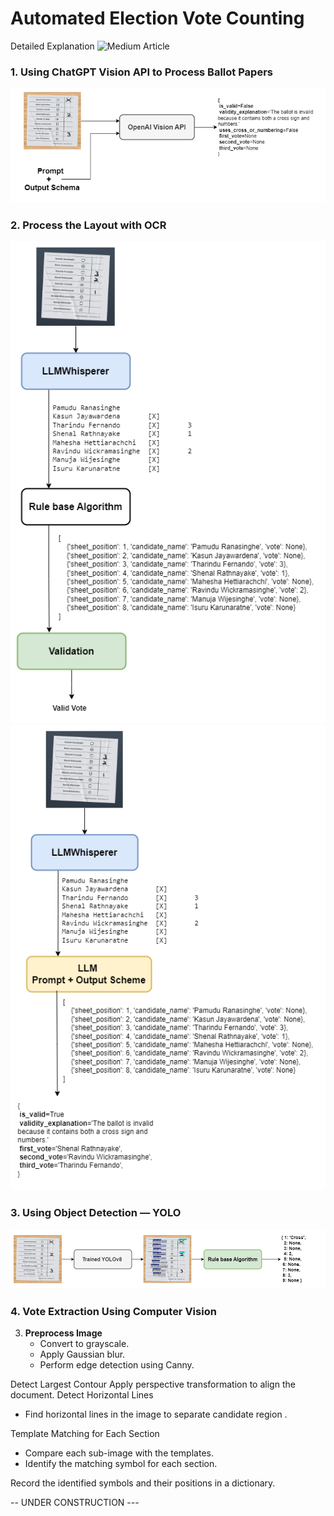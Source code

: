 # Automated Election Vote Counting


Detailed Explanation
![Medium Article](https://medium.com/@pamudu1111/automated-election-vote-counting-7b89900f7333)

### 1. Using ChatGPT Vision API to Process Ballot Papers
![Vision API](resources\LLM_proocessing.png)

### 2. Process the Layout with OCR
![Layout Processing](resources\LayoutParse.png)
![Layout Processing LLM](resources\LayoutParseLLM.png)


### 3. Using Object Detection — YOLO
![YOLO vote detection](resources\Yolo_vote_extraction.png)

### 4. Vote Extraction Using Computer Vision


3. **Preprocess Image**
   - Convert to grayscale.
   - Apply Gaussian blur.
   - Perform edge detection using Canny.

Detect Largest Contour
Apply perspective transformation to align the document.
Detect Horizontal Lines
   - Find horizontal lines in the image to separate candidate region .

Template Matching for Each Section
   - Compare each sub-image with the templates.
   - Identify the matching symbol for each section.

Record the identified symbols and their positions in a dictionary.


-- UNDER CONSTRUCTION ---